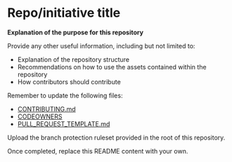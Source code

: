 # Repo/initiative title
**Explanation of the purpose for this repository**

Provide any other useful information, including but not limited to:  
- Explanation of the repository structure
- Recommendations on how to use the assets contained within the repository
- How contributors should contribute

Remember to update the following files:   
- [CONTRIBUTING.md](.github/CONTRIBUTING.md)
- [CODEOWNERS](.github/CODEOWNERS)
- [PULL_REQUEST_TEMPLATE.md](.github/PULL_REQUEST_TEMPLATE.md)

Upload the branch protection ruleset provided in the root of this repository.

Once completed, replace this README content with your own.
